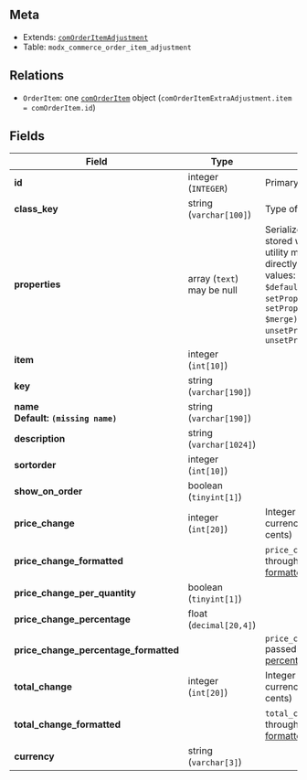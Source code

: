 ## Meta

- Extends: [`comOrderItemAdjustment`](comOrderItemAdjustment)
- Table: `modx_commerce_order_item_adjustment`

## Relations

- `OrderItem`: one [`comOrderItem`](comOrderItem) object (`comOrderItemExtraAdjustment.item = comOrderItem.id`)

## Fields


| Field | Type | Description |
| ----- | ---- | ----------- |
| **id** | integer (`INTEGER`) | Primary key |
| **class_key** | string (`varchar[100]`) | Type of object |
| **properties** | array (`text`)<br>may be null | Serialized arbitrary data stored with an object. Use utility methods instead of directly accessing these values: `getProperty($key, $default)`, `getProperties()`, `setProperty($key, $value)`, `setProperties($properties, $merge)`, `unsetProperty($key)`, `unsetProperties($keys)` |
| **item** | integer (`int[10]`) |  |
| **key** | string (`varchar[190]`) |  |
| **name<br>Default: `(missing name)`** | string (`varchar[190]`) |  |
| **description** | string (`varchar[1024]`) |  |
| **sortorder** | integer (`int[10]`) |  |
| **show_on_order** | boolean (`tinyint[1]`) |  |
| **price_change** | integer (`int[20]`) | Integer number in the currency base unit (e.g. cents) |
| **price_change_formatted** |  | `price_change` passed through the [financial formatter](../Formatters/financial) |
| **price_change_per_quantity** | boolean (`tinyint[1]`) |  |
| **price_change_percentage** | float (`decimal[20,4]`) |  |
| **price_change_percentage_formatted** |  | `price_change_percentage` passed through the [percentage formatter](../Formatters/percentage) |
| **total_change** | integer (`int[20]`) | Integer number in the currency base unit (e.g. cents) |
| **total_change_formatted** |  | `total_change` passed through the [financial formatter](../Formatters/financial) |
| **currency** | string (`varchar[3]`) |  |
